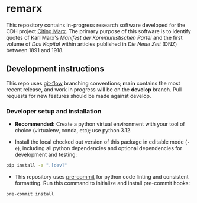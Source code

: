 # remarx

This repository contains in-progress research software developed for the CDH project
[Citing Marx](https://cdh.princeton.edu/projects/citing-marx/).
The primary purpose of this software is to identify quotes of Karl Marx's *Manifest
der Kommunistischen Partei* and the first volume of *Das Kapital* within articles
published in *Die Neue Zeit* (DNZ) between 1891 and 1918.


## Development instructions

This repo uses [git-flow](https://github.com/nvie/gitflow) branching conventions;
**main** contains the most recent release, and work in progress will be on the
**develop** branch. Pull requests for new features should be made against develop.

### Developer setup and installation

- **Recommended:** Create a python virtual environment with your tool of choice
(virtualenv, conda, etc); use python 3.12.

- Install the local checked out version of this package in editable mode (`-e`),
including all python dependencies  and optional dependencies for development and testing:
```sh
pip install -e ".[dev]"
```

- This repository uses [pre-commit](https://pre-commit.com/) for python code linting
and consistent formatting. Run this command to initialize and install pre-commit hooks:
```sh
pre-commit install

